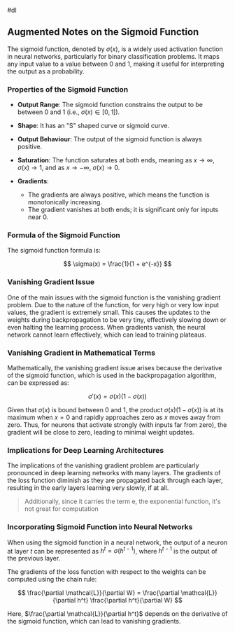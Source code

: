 #dl 
## Augmented Notes on the Sigmoid Function

The sigmoid function, denoted by $\sigma(x)$, is a widely used activation function in neural networks, particularly for binary classification problems. It maps any input value to a value between 0 and 1, making it useful for interpreting the output as a probability.

### Properties of the Sigmoid Function

- **Output Range**: The sigmoid function constrains the output to be between 0 and 1 (i.e., $\sigma(x) \in [0,1]$).
  
- **Shape**: It has an "S" shaped curve or sigmoid curve.
  
- **Output Behaviour**: The output of the sigmoid function is always positive.

- **Saturation**: The function saturates at both ends, meaning as $x \to \infty$, $\sigma(x) \to 1$, and as $x \to -\infty$, $\sigma(x) \to 0$.

- **Gradients**: 
  - The gradients are always positive, which means the function is monotonically increasing.
  - The gradient vanishes at both ends; it is significant only for inputs near 0.

### Formula of the Sigmoid Function

The sigmoid function formula is:

$$ \sigma(x) = \frac{1}{1 + e^{-x}} $$

### Vanishing Gradient Issue

One of the main issues with the sigmoid function is the vanishing gradient problem. Due to the nature of the function, for very high or very low input values, the gradient is extremely small. This causes the updates to the weights during backpropagation to be very tiny, effectively slowing down or even halting the learning process. When gradients vanish, the neural network cannot learn effectively, which can lead to training plateaus.

### Vanishing Gradient in Mathematical Terms

Mathematically, the vanishing gradient issue arises because the derivative of the sigmoid function, which is used in the backpropagation algorithm, can be expressed as:

$$ \sigma'(x) = \sigma(x) (1 - \sigma(x)) $$

Given that $\sigma(x)$ is bound between 0 and 1, the product $\sigma(x) (1 - \sigma(x))$ is at its maximum when $x = 0$ and rapidly approaches zero as $x$ moves away from zero. Thus, for neurons that activate strongly (with inputs far from zero), the gradient will be close to zero, leading to minimal weight updates.

### Implications for Deep Learning Architectures

The implications of the vanishing gradient problem are particularly pronounced in deep learning networks with many layers. The gradients of the loss function diminish as they are propagated back through each layer, resulting in the early layers learning very slowly, if at all.

> Additionally, since it carries the term e, the exponential function, it's not great for computation

### Incorporating Sigmoid Function into Neural Networks

When using the sigmoid function in a neural network, the output of a neuron at layer $t$ can be represented as $h^t = \sigma(h^{t-1})$, where $h^{t-1}$ is the output of the previous layer.

The gradients of the loss function with respect to the weights can be computed using the chain rule:

$$ \frac{\partial \mathcal{L}}{\partial W} = \frac{\partial \mathcal{L}}{\partial h^t} \frac{\partial h^t}{\partial W} $$

Here, $\frac{\partial \mathcal{L}}{\partial h^t}$ depends on the derivative of the sigmoid function, which can lead to vanishing gradients.

